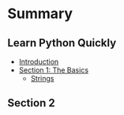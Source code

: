 # Summary

## Learn Python Quickly

* [Introduction](README.md)
* [Section 1: The Basics](section-1/sect-1-intro.md)
  * [Strings](section-1-the-basics/strings.md)

## Section 2


